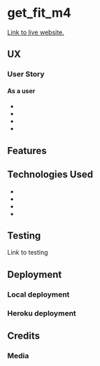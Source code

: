 # get_fit_m4

[Link to live website.](https://getfit-m4.herokuapp.com/)

## UX

### User Story

#### As a user

- 
-
-
-

## Features

## Technologies Used

-
-
-
-

## Testing

Link to testing 

## Deployment

### Local deployment

### Heroku deployment

## Credits

### Media